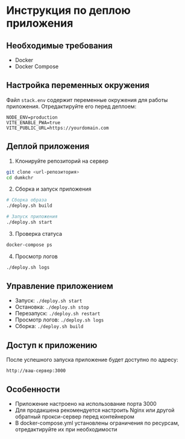 # Инструкция по деплою приложения

## Необходимые требования

- Docker
- Docker Compose

## Настройка переменных окружения

Файл `stack.env` содержит переменные окружения для работы приложения. Отредактируйте его перед деплоем:

```
NODE_ENV=production
VITE_ENABLE_PWA=true
VITE_PUBLIC_URL=https://yourdomain.com
```

## Деплой приложения

1. Клонируйте репозиторий на сервер

```bash
git clone <url-репозитория>
cd dumkchr
```

2. Сборка и запуск приложения

```bash
# Сборка образа
./deploy.sh build

# Запуск приложения
./deploy.sh start
```

3. Проверка статуса

```bash
docker-compose ps
```

4. Просмотр логов

```bash
./deploy.sh logs
```

## Управление приложением

- Запуск: `./deploy.sh start`
- Остановка: `./deploy.sh stop`
- Перезапуск: `./deploy.sh restart`
- Просмотр логов: `./deploy.sh logs`
- Сборка: `./deploy.sh build`

## Доступ к приложению

После успешного запуска приложение будет доступно по адресу:

```
http://ваш-сервер:3000
```

## Особенности

- Приложение настроено на использование порта 3000
- Для продакшена рекомендуется настроить Nginx или другой обратный прокси-сервер перед контейнером
- В docker-compose.yml установлены ограничения по ресурсам, отредактируйте их при необходимости
